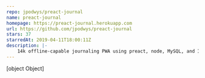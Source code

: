 ```yaml
---
repo: jpodwys/preact-journal
name: preact-journal
homepage: https://preact-journal.herokuapp.com
url: https://github.com/jpodwys/preact-journal
stars: 37
starredAt: 2019-04-11T18:00:11Z
description: |-
    14k offline-capable journaling PWA using preact, node, MySQL, and IndexedDB.
---
```


[object Object]

